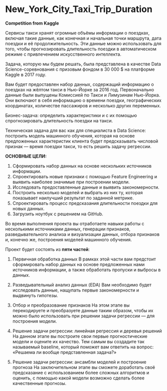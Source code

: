 # New_York_City_Taxi_Trip_Duration
**Competition from Kaggle**


Сервисы такси хранят огромные объёмы информации о поездках, включая такие данные, как конечная и начальная точки маршрута, дата поездки и её продолжительность. Эти данные можно использовать для того, чтобы прогнозировать длительность поездки в автоматическом режиме с привлечением искусственного интеллекта.

Задача, которую мы будем решать, была представлена в качестве Data Science-соревнования с призовым фондом в 30 000 $ на платформе Kaggle в 2017 году.

Вам будет предоставлен набор данных, содержащий информацию о поездках на жёлтом такси в Нью-Йорке за 2016 год. Первоначально данные были выпущены Комиссией по Такси и Лимузинам Нью-Йорка. Они включают в себя информацию о времени поездки, географических координатах, количестве пассажиров и несколько других переменных.

Бизнес-задача: определить характеристики и с их помощью спрогнозировать длительность поездки на такси.

Техническая задача для вас как для специалиста в Data Science: построить модель машинного обучения, которая на основе предложенных характеристик клиента будет предсказывать числовой признак — время поездки такси, то есть решить задачу регрессии.

**ОСНОВНЫЕ ЦЕЛИ:**

1. Сформировать набор данных на основе нескольких источников информации.
2. Спроектировать новые признаки с помощью Feature Engineering и выявить наиболее значимые при построении модели.
3. Исследовать предоставленные данные и выявить закономерности.
4. Построить несколько моделей и выбрать из них ту, которая показывает наилучший результат по заданной метрике.
5. Спроектировать процесс предсказания длительности поездки для новых данных.
6. Загрузить ноутбук с решением на GitHub.


Во время выполнения проекта вы отработаете навыки работы с несколькими источниками данных, генерации признаков, разведывательного анализа и визуализации данных, отбора признаков и, конечно же, построения моделей машинного обучения.

Проект будет состоять из **пяти частей**:

1. Первичная обработка данных
В рамках этой части вам предстоит сформировать набор данных на основе предложенных нами источников информации, а также обработать пропуски и выбросы в данных.

2. Разведывательный анализ данных (EDA)
Вам необходимо будет исследовать данные, нащупать первые закономерности и выдвинуть гипотезы.

3. Отбор и преобразование признаков
На этом этапе вы перекодируете и преобразуете данные таким образом, чтобы их можно было использовать при решении задачи регрессии — для построения модели.

4. Решение задачи регрессии: линейная регрессия и деревья решений
На данном этапе вы построите свои первые прогностические модели и оцените их качество. Тем самым вы создадите так называемый baseline, который поможет вам ответить на вопрос: «Решаема ли вообще представленная задача?»

5. Решение задачи регрессии: ансамбли моделей и построение прогноза
На заключительном этапе вы сможете доработать своё предсказание с использованием более сложных алгоритмов и оценить, с помощью какой модели возможно сделать более качественные прогнозы.
